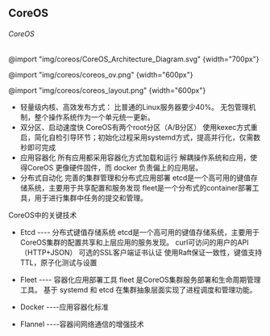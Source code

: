 ## CoreOS

###### CoreOS
@import "img/coreos/CoreOS_Architecture_Diagram.svg" {width="700px"}

@import "img/coreos/coreos_ov.png" {width="600px"}

@import "img/coreos/coreos_layout.png" {width="600px"}


* 轻量级内核、高效发布方式：
  比普通的Linux服务器要少40%。
  无包管理机制，整个操作系统作为一个单元统一更新。
* 双分区、启动速度快
  CoreOS有两个root分区（A/B分区）
  使用kexec方式重启，简化自检引导环节；初始化过程采用systemd方式，提高并行化，仅需数秒即可完成
* 应用容器化
  所有应用都采用容器化方式加载和运行
  解耦操作系统和应用，使得CoreOS 更像硬件固件，而 docker 负责偏上的应用层。
* 分布式自动化
  完善的集群管理和分布式应用部署
  etcd是一个高可用的键值存储系统，主要用于共享配置和服务发现
  fleet是一个分布式的container部署工具，用于进行集群中任务的提交和管理。

CoreOS中的关键技术
* Etcd   ---- 分布式键值存储系统
  etcd是一个高可用的键值存储系统，主要用于CoreOS集群的配置共享和上层应用的服务发现。
  curl可访问的用户的API（HTTP+JSON）
  可选的SSL客户端证书认证
  使用Raft保证一致性，键值支持TTL，原子化测试与设置
* Fleet  ----  容器化应用部署工具
  fleet 是CoreOS集群服务部署和生命周期管理工具。
  基于 systemd 和 etcd 在集群抽象层面实现了进程调度和管理功能。
* Docker  ----应用容器化标准

* Flannel  ----容器间网络通信的增强技术
  